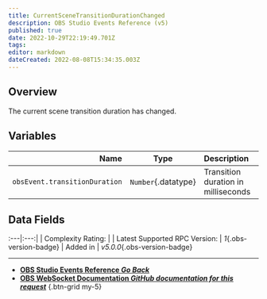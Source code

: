 ```yaml
---
title: CurrentSceneTransitionDurationChanged
description: OBS Studio Events Reference (v5)
published: true
date: 2022-10-29T22:19:49.701Z
tags: 
editor: markdown
dateCreated: 2022-08-08T15:34:35.003Z
---
```


## Overview
The current scene transition duration has changed.

## Variables
Name | Type | Description | 
----:|:----:|:------------|
`obsEvent.transitionDuration` | `Number`{.datatype} | Transition duration in milliseconds

## Data Fields
:---|:---:|
| Complexity Rating: | <span class="stars stars--2"></span>
| Latest Supported RPC Version: | *1*{.obs-version-badge}
| Added in | *v5.0.0*{.obs-version-badge}

---

- [<i class="mdi mdi-chevron-left"></i>**OBS Studio Events Reference *Go Back***](/Broadcasters/OBS/Events)
- [<i class="mdi mdi-github"></i> **OBS WebSocket Documentation *GitHub documentation for this request***](https://github.com/obsproject/obs-websocket/blob/master/docs/generated/protocol.md#currentscenetransitiondurationchanged)
{.btn-grid my-5}